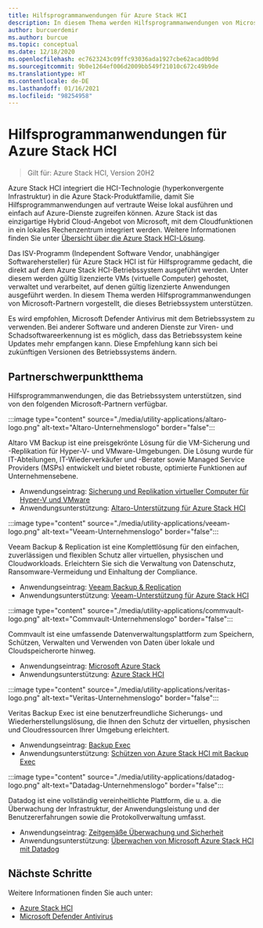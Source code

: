 ```yaml
---
title: Hilfsprogrammanwendungen für Azure Stack HCI
description: In diesem Thema werden Hilfsprogrammanwendungen von Microsoft-Partnern vorgestellt, die das Azure Stack HCI-Betriebssystem unterstützen.
author: burcuerdemir
ms.author: burcue
ms.topic: conceptual
ms.date: 12/18/2020
ms.openlocfilehash: ec7623243c09ffc93036ada1927cbe62acad0b9d
ms.sourcegitcommit: 9b0e1264ef006d2009bb549f21010c672c49b9de
ms.translationtype: HT
ms.contentlocale: de-DE
ms.lasthandoff: 01/16/2021
ms.locfileid: "98254958"
---
```

# <a name="utility-applications-for-azure-stack-hci"></a>Hilfsprogrammanwendungen für Azure Stack HCI

>Gilt für: Azure Stack HCI, Version 20H2

Azure Stack HCI integriert die HCI-Technologie (hyperkonvergente Infrastruktur) in die Azure Stack-Produktfamilie, damit Sie Hilfsprogrammanwendungen auf vertraute Weise lokal ausführen und einfach auf Azure-Dienste zugreifen können. Azure Stack ist das einzigartige Hybrid Cloud-Angebot von Microsoft, mit dem Cloudfunktionen in ein lokales Rechenzentrum integriert werden. Weitere Informationen finden Sie unter [Übersicht über die Azure Stack HCI-Lösung](../overview.md).

Das ISV-Programm (Independent Software Vendor, unabhängiger Softwarehersteller) für Azure Stack HCI ist für Hilfsprogramme gedacht, die direkt auf dem Azure Stack HCI-Betriebssystem ausgeführt werden. Unter diesem werden gültig lizenzierte VMs (virtuelle Computer) gehostet, verwaltet und verarbeitet, auf denen gültig lizenzierte Anwendungen ausgeführt werden. In diesem Thema werden Hilfsprogrammanwendungen von Microsoft-Partnern vorgestellt, die dieses Betriebssystem unterstützen.

Es wird empfohlen, Microsoft Defender Antivirus mit dem Betriebssystem zu verwenden. Bei anderer Software und anderen Dienste zur Viren- und Schadsoftwareerkennung ist es möglich, dass das Betriebssystem keine Updates mehr empfangen kann. Diese Empfehlung kann sich bei zukünftigen Versionen des Betriebssystems ändern.

## <a name="partner-spotlight"></a>Partnerschwerpunktthema
Hilfsprogrammanwendungen, die das Betriebssystem unterstützen, sind von den folgenden Microsoft-Partnern verfügbar.

:::image type="content" source="./media/utility-applications/altaro-logo.png" alt-text="Altaro-Unternehmenslogo" border="false":::

Altaro VM Backup ist eine preisgekrönte Lösung für die VM-Sicherung und -Replikation für Hyper-V- und VMware-Umgebungen. Die Lösung wurde für IT-Abteilungen, IT-Wiederverkäufer und -Berater sowie Managed Service Providers (MSPs) entwickelt und bietet robuste, optimierte Funktionen auf Unternehmensebene.

- Anwendungseintrag: [Sicherung und Replikation virtueller Computer für Hyper-V und VMware](https://www.altaro.com/vm-backup/)
- Anwendungsunterstützung: [Altaro-Unterstützung für Azure Stack HCI](https://www.altaro.com/news/single/News-Altaro-applies-its-expertise-in-Hyper-V-backup-to-support-Microsoft.php)

:::image type="content" source="./media/utility-applications/veeam-logo.png" alt-text="Veeam-Unternehmenslogo" border="false":::

Veeam Backup & Replication ist eine Komplettlösung für den einfachen, zuverlässigen und flexiblen Schutz aller virtuellen, physischen und Cloudworkloads. Erleichtern Sie sich die Verwaltung von Datenschutz, Ransomware-Vermeidung und Einhaltung der Compliance.

- Anwendungseintrag: [Veeam Backup & Replication](https://www.veeam.com/vm-backup-recovery-replication-software.html)
- Anwendungsunterstützung: [Veeam-Unterstützung für Azure Stack HCI](https://www.veeam.com/kb4047)

:::image type="content" source="./media/utility-applications/commvault-logo.png" alt-text="Commvault-Unternehmenslogo" border="false":::

Commvault ist eine umfassende Datenverwaltungsplattform zum Speichern, Schützen, Verwalten und Verwenden von Daten über lokale und Cloudspeicherorte hinweg.

- Anwendungseintrag: [Microsoft Azure Stack](https://www.commvault.com/supported-technologies/microsoft/azurestack)
- Anwendungsunterstützung: [Azure Stack HCI](https://documentation.commvault.com/11.21/essential/132799_microsoft_azure_stack_hci.html)

:::image type="content" source="./media/utility-applications/veritas-logo.png" alt-text="Veritas-Unternehmenslogo" border="false":::

Veritas Backup Exec ist eine benutzerfreundliche Sicherungs- und Wiederherstellungslösung, die Ihnen den Schutz der virtuellen, physischen und Cloudressourcen Ihrer Umgebung erleichtert.

- Anwendungseintrag: [Backup Exec](https://www.veritas.com/protection/backup-exec)
- Anwendungsunterstützung: [Schützen von Azure Stack HCI mit Backup Exec](https://www.veritas.com/support/en_US/article.100048860)

:::image type="content" source="./media/utility-applications/datadog-logo.png" alt-text="Datadag-Unternehmenslogo" border="false":::

Datadog ist eine vollständig vereinheitlichte Plattform, die u. a. die Überwachung der Infrastruktur, der Anwendungsleistung und der Benutzererfahrungen sowie die Protokollverwaltung umfasst.

- Anwendungseintrag: [Zeitgemäße Überwachung und Sicherheit](https://www.datadoghq.com/)
- Anwendungsunterstützung: [Überwachen von Microsoft Azure Stack HCI mit Datadog](https://www.datadoghq.com/blog/monitor-azure-stack-hci-datadog)

## <a name="next-steps"></a>Nächste Schritte
Weitere Informationen finden Sie auch unter:
- [Azure Stack HCI](https://azure.microsoft.com/products/azure-stack/hci/)
- [Microsoft Defender Antivirus](/windows/security/threat-protection/microsoft-defender-antivirus/microsoft-defender-antivirus-in-windows-10)
